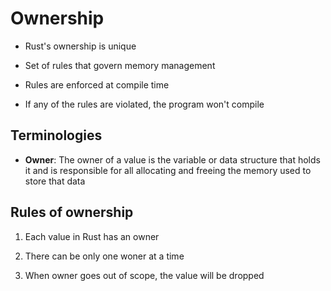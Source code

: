 # Ownership

- Rust's ownership is unique

- Set of rules that govern memory management

- Rules are enforced at compile time

- If any of the rules are violated, the program won't compile

## Terminologies

- **Owner**: The owner of a value is the variable or data structure that
  holds it and is responsible for all allocating and freeing the memory
  used to store that data

## Rules of ownership

1. Each value in Rust has an owner

2. There can be only one woner at a time

3. When owner goes out of scope, the value will be dropped
